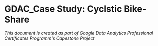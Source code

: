 # GDAC_Case Study: Cyclstic Bike-Share
*This document is created as part of Google Data Analytics Professional Certificates Programm's Capestone Project*
